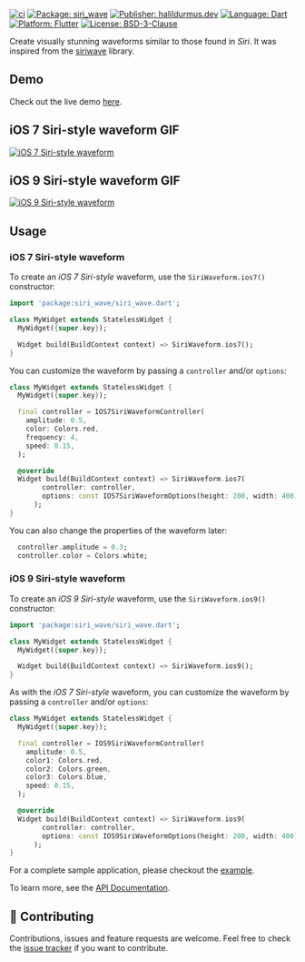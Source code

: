 [![ci][ci_badge]][ci_link]
[![Package: siri_wave][package_badge]][package_link]
[![Publisher: halildurmus.dev][publisher_badge]][publisher_link]
[![Language: Dart][language_badge]][language_link]
[![Platform: Flutter][platform_badge]][platform_link]
[![License: BSD-3-Clause][license_badge]][license_link]

Create visually stunning waveforms similar to those found in *Siri*.
It was inspired from the [siriwave][siriwave_link] library.

## Demo

Check out the live demo [here][demo_link].

## iOS 7 Siri-style waveform GIF

[![iOS 7 Siri-style waveform][ios_7_gif_link]][demo_link]

## iOS 9 Siri-style waveform GIF

[![iOS 9 Siri-style waveform][ios_9_gif_link]][demo_link]

## Usage

### iOS 7 Siri-style waveform

To create an *iOS 7 Siri-style* waveform, use the `SiriWaveform.ios7()`
constructor:

```dart
import 'package:siri_wave/siri_wave.dart';

class MyWidget extends StatelessWidget {
  MyWidget({super.key});

  Widget build(BuildContext context) => SiriWaveform.ios7();
}
```

You can customize the waveform by passing a `controller` and/or `options`:

```dart
class MyWidget extends StatelessWidget {
  MyWidget({super.key});

  final controller = IOS7SiriWaveformController(
    amplitude: 0.5,
    color: Colors.red,
    frequency: 4,
    speed: 0.15,
  );

  @override
  Widget build(BuildContext context) => SiriWaveform.ios7(
        controller: controller,
        options: const IOS7SiriWaveformOptions(height: 200, width: 400),
      );
}
```

You can also change the properties of the waveform later:

```dart
  controller.amplitude = 0.3;
  controller.color = Colors.white;
```

### iOS 9 Siri-style waveform

To create an *iOS 9 Siri-style* waveform, use the `SiriWaveform.ios9()`
constructor:

```dart
import 'package:siri_wave/siri_wave.dart';

class MyWidget extends StatelessWidget {
  MyWidget({super.key});

  Widget build(BuildContext context) => SiriWaveform.ios9();
}
```

As with the *iOS 7 Siri-style* waveform, you can customize the waveform by
passing a `controller` and/or `options`:

```dart
class MyWidget extends StatelessWidget {
  MyWidget({super.key});

  final controller = IOS9SiriWaveformController(
    amplitude: 0.5,
    color1: Colors.red,
    color2: Colors.green,
    color3: Colors.blue,
    speed: 0.15,
  );

  @override
  Widget build(BuildContext context) => SiriWaveform.ios9(
        controller: controller,
        options: const IOS9SiriWaveformOptions(height: 200, width: 400),
      );
}
```

For a complete sample application, please checkout the [example][example_link].

To learn more, see the [API Documentation][api_documentation_link].

## 🤝 Contributing

Contributions, issues and feature requests are welcome.
Feel free to check the [issue tracker][issue_tracker_link] if you want to
contribute.

[api_documentation_link]: https://pub.dev/documentation/siri_wave/latest/
[ci_badge]: https://github.com/halildurmus/siri_wave/actions/workflows/siri_wave.yml/badge.svg
[ci_link]: https://github.com/halildurmus/siri_wave/actions/workflows/siri_wave.yml
[demo_link]: https://halildurmus.github.io/siri_wave
[example_link]: https://github.com/halildurmus/siri_wave/blob/main/example/lib/main.dart
[ios_7_gif_link]: https://raw.githubusercontent.com/halildurmus/siri_wave/main/gifs/ios_7.gif
[ios_9_gif_link]: https://raw.githubusercontent.com/halildurmus/siri_wave/main/gifs/ios_9.gif
[issue_tracker_link]: https://github.com/halildurmus/siri_wave/issues
[language_badge]: https://img.shields.io/badge/language-Dart-blue.svg
[language_link]: https://dart.dev
[license_badge]: https://img.shields.io/github/license/halildurmus/siri_wave?color=blue
[license_link]: https://opensource.org/licenses/BSD-3-Clause
[package_badge]: https://img.shields.io/pub/v/siri_wave.svg
[package_link]: https://pub.dev/packages/siri_wave
[platform_badge]: https://img.shields.io/badge/platform-Flutter-02569B?logo=flutter
[platform_link]: https://flutter.dev
[publisher_badge]: https://img.shields.io/pub/publisher/siri_wave.svg
[publisher_link]: https://pub.dev/publishers/halildurmus.dev
[siriwave_link]: https://github.com/kopiro/siriwave
